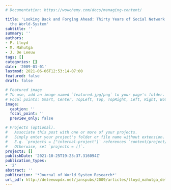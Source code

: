 ```yaml
---
# Documentation: https://wowchemy.com/docs/managing-content/

title: 'Looking Back and Forging Ahead: Thirty Years of Social Network Research on
  the World-System'
subtitle: ''
summary: ''
authors:
- P. Lloyd
- M. Mahutga
- J. De Leeuw
tags: []
categories: []
date: '2009-01-01'
lastmod: 2021-06-06T12:53:14-07:00
featured: false
draft: false

# Featured image
# To use, add an image named `featured.jpg/png` to your page's folder.
# Focal points: Smart, Center, TopLeft, Top, TopRight, Left, Right, BottomLeft, Bottom, BottomRight.
image:
  caption: ''
  focal_point: ''
  preview_only: false

# Projects (optional).
#   Associate this post with one or more of your projects.
#   Simply enter your project's folder or file name without extension.
#   E.g. `projects = ["internal-project"]` references `content/project/deep-learning/index.md`.
#   Otherwise, set `projects = []`.
projects: []
publishDate: '2021-10-25T19:23:37.316094Z'
publication_types:
- '2'
abstract: ''
publication: '*Journal of World System Research*'
url_pdf: http://deleeuwpdx.net/janspubs/2009/articles/lloyd_mahutga_deleeuw_A_09.pdf
---
```

